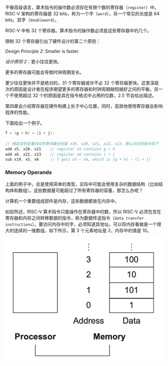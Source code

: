 不像高级语言，算术指令的操作数必须存在有限个数的寄存器（`register`）中。RISC-V 架构的寄存器是 32 bits，称为一个字（`word`），另一个常见的长度是 64 bits，双字（`doubleword`）。

RISC-V 中有 32 个寄存器。算术指令的操作数必须是这些寄存器中的几个。

限制 32 个寄存器引出了硬件设计的第二个原则：

*Design Principle 2*: Smaller is faster.

*设计原则 2*：更小往往更快。

更多的寄存器可能会导致时钟周期变长。

更少往往更快并不是绝对的。31 个寄存器或许不必 32 个寄存器更快。这里深层次的原因是设计者在程序期望更多的寄存器和时钟周期越短越好之间的平衡。另一个不使用超过 32 个的原因是其在指令格式中占用的位数，2.5 节会给出描述。

第四章会介绍寄存器在硬件构建上处于中心位置，同时，高效地使用寄存器会影响程序的性能。

下面给出一个例子。
```c
f = (g + h) − (i + j);

// 假定这些变量对应的寄存器分别是 x19, x20, x21, x22, x23，那么对应的指令如下
add x5, x20, x21    // register x5 contains g + h
add x6, x22, x23    // register x6 contains i + j
sub x19, x5, x6     // f gets x5 – x6, which is (g + h) − (i + j)
```

### Memory Operands
上面的例子中，总是使用简单的类型，实际中可能会使用复杂的数据结构（比如结构体和数组）。这些数据量可能超过了所有寄存器的容量，那怎么办呢？

计算机一个重要组成部件是内存，这些数据都放在内存中。

如前所述，RISC-V 算术指令只能操作在寄存器中的数，所以 RISC-V 必须包含在寄存器和内存之间转移数据的指令，称为数据传送指令（`data transfer instructions`）。要访问内存中的字，必须知道其地址。可以将内存看做是一个很大的连续的一维数组，如下所示，第 3 个元素地址是 2，内存中的值是 10。

![](0301.png)
